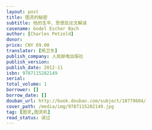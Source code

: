 ```yaml
---
layout: post
title: 图灵的秘密
subtitle: 他的生平、思想及论文解读
casename: Godel Escher Bach
author: [Charles Petzold]
donor: 
price: CNY 69.00
translator: [杨卫东]
publish_company: 人民邮电出版社
publish_version: 
publish_date: 2012-11
isbn: 9787115282149
serial: 
total_volume: 1
borrower: []
borrow_date: []
douban_url: http://book.douban.com/subject/10779604/
cover_path: /media/img/9787115282149.jpg
tag: [图灵,图灵机]
read_status: 读过
---
```

